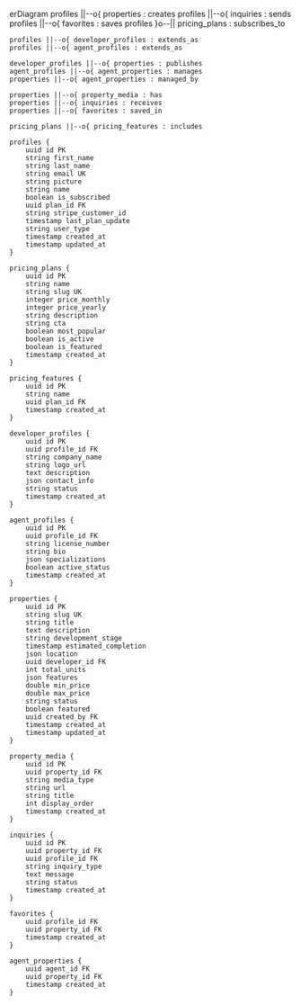 erDiagram
    profiles ||--o{ properties : creates
    profiles ||--o{ inquiries : sends
    profiles ||--o{ favorites : saves
    profiles }o--|| pricing_plans : subscribes_to
    
    profiles ||--o{ developer_profiles : extends_as
    profiles ||--o{ agent_profiles : extends_as
    
    developer_profiles ||--o{ properties : publishes
    agent_profiles ||--o{ agent_properties : manages
    properties ||--o{ agent_properties : managed_by
    
    properties ||--o{ property_media : has
    properties ||--o{ inquiries : receives
    properties ||--o{ favorites : saved_in
    
    pricing_plans ||--o{ pricing_features : includes
    
    profiles {
        uuid id PK
        string first_name
        string last_name
        string email UK
        string picture
        string name
        boolean is_subscribed
        uuid plan_id FK
        string stripe_customer_id
        timestamp last_plan_update
        string user_type
        timestamp created_at
        timestamp updated_at
    }
    
    pricing_plans {
        uuid id PK
        string name
        string slug UK
        integer price_monthly
        integer price_yearly
        string description
        string cta
        boolean most_popular
        boolean is_active
        boolean is_featured
        timestamp created_at
    }
    
    pricing_features {
        uuid id PK
        string name
        uuid plan_id FK
        timestamp created_at
    }
    
    developer_profiles {
        uuid id PK
        uuid profile_id FK
        string company_name
        string logo_url
        text description
        json contact_info
        string status
        timestamp created_at
    }
    
    agent_profiles {
        uuid id PK
        uuid profile_id FK
        string license_number
        string bio
        json specializations
        boolean active_status
        timestamp created_at
    }
    
    properties {
        uuid id PK
        string slug UK
        string title
        text description
        string development_stage
        timestamp estimated_completion
        json location
        uuid developer_id FK
        int total_units
        json features
        double min_price
        double max_price
        string status
        boolean featured
        uuid created_by FK
        timestamp created_at
        timestamp updated_at
    }
    
    property_media {
        uuid id PK
        uuid property_id FK
        string media_type
        string url
        string title
        int display_order
        timestamp created_at
    }
    
    inquiries {
        uuid id PK
        uuid property_id FK
        uuid profile_id FK
        string inquiry_type
        text message
        string status
        timestamp created_at
    }
    
    favorites {
        uuid profile_id FK
        uuid property_id FK
        timestamp created_at
    }
    
    agent_properties {
        uuid agent_id FK
        uuid property_id FK
        timestamp created_at
    }